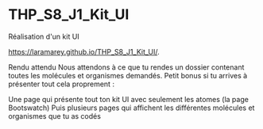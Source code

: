 # THP_S8_J1_Kit_UI
Réalisation d'un kit UI

https://laramarey.github.io/THP_S8_J1_Kit_UI/.

Rendu attendu
Nous attendons à ce que tu rendes un dossier contenant toutes les molécules et organismes demandés. Petit bonus si tu arrives à présenter tout cela proprement :

Une page qui présente tout ton kit UI avec seulement les atomes (la page Bootswatch)
Puis plusieurs pages qui affichent les différentes molécules et organismes que tu as codés
